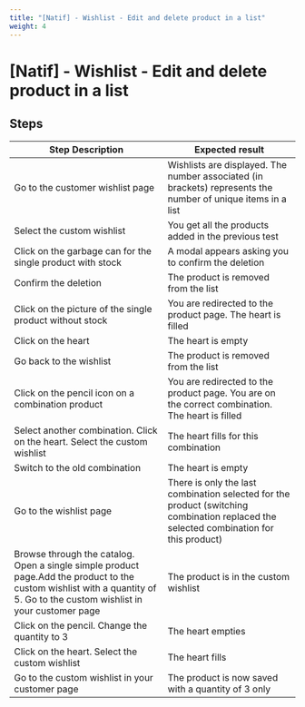 ```yaml
---
title: "[Natif] - Wishlist - Edit and delete product in a list"
weight: 4
---
```


# [Natif] - Wishlist - Edit and delete product in a list
## Steps
| Step Description | Expected result |
| ----- | ----- |
| Go to the customer wishlist page | Wishlists are displayed. The number associated (in brackets) represents the number of unique items in a list |
| Select the custom wishlist | You get all the products added in the previous test |
| Click on the garbage can for the single product with stock | A modal appears asking you to confirm the deletion |
| Confirm the deletion | The product is removed from the list |
| Click on the picture of the single product without stock | You are redirected to the product page. The heart is filled |
| Click on the heart | The heart is empty |
| Go back to the wishlist | The product is removed from the list |
| Click on the pencil icon on a combination product | You are redirected to the product page. You are on the correct combination. The heart is filled |
| Select another combination. Click on the heart. Select the custom wishlist | The heart fills for this combination |
| Switch to the old combination | The heart is empty |
| Go to the wishlist page | There is only the last combination selected for the product (switching combination replaced the selected combination for this product) |
| Browse through the catalog. Open a single simple product page.Add the product to the custom wishlist with a quantity of 5. Go to the custom wishlist in your customer page | The product is in the custom wishlist |
| Click on the pencil. Change the quantity to 3 | The heart empties |
| Click on the heart. Select the custom wishlist | The heart fills |
| Go to the custom wishlist in your customer page | The product is now saved with a quantity of 3 only |
